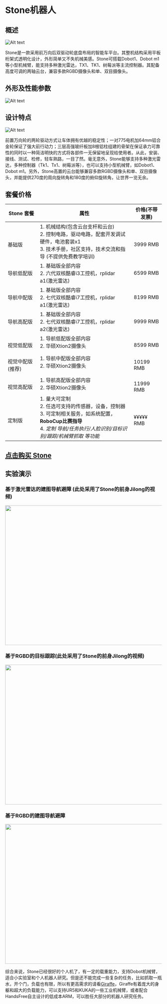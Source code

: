 # Stone机器人
## 概述
![Alt text](/images/Products/Stone/Stone_V3.jpg)

Stone是一款采用前万向后双驱动轮底盘布局的智能车平台。其整机结构采用平板桁架式透明化设计，外形简单又不失机械美感。Stone可搭载Dobot1、Dobot m1等小型机械臂，能支持多种激光雷达，TX1、TK1、树莓派等主流控制器。其配备高度可调的两轴云台，兼容多款RGBD摄像头和单、双目摄像头。

## 外形及性能参数

![Alt text](/images/Products/Stone/Stone_V3_Parameter.jpg)

## 设计特点

![Alt text](/images/Products/Stone/Stone_V3_Resource.jpg)

前置万向轮的两轮驱动方式让车体拥有优越的稳定性；一对775电机加64mm铝合金轮保证了强大前行动力；三层高强玻纤板加8根铝柱组建的骨架在保证承力可靠性的同时以一种简洁明快的方式将各部件一无保留地呈现给使用者。从此，安装、接线、测试、检修，轻车熟路，一目了然。毫无意外，Stone能够支持多种激光雷达，多种控制器（Tk1、Tx1、树莓派等），也可以支持小型机械臂，如Dobot1、Dobot m1。另外，Stone高置的云台能够兼容多款RGBD摄像头和单、双目摄像头，并能提供270度的周向旋转角和180度的俯仰旋转角，让世界一览无余。

## 套餐价格　

Stone 套餐 | 属性 | 价格(不带发票)
-----|-----|-----
<br>基础版|1. 机械结构(包含云台支杆和云台)<br>2. 控制电路，驱动电路，配套开发调试硬件，电池套装x1<br>3. 技术手册，社区支持，技术交流和指导 (不提供免费教学培训)|<br>3999 RMB
导航低配版|1. 基础版全部内容<br>2. 六代双核酷睿i3工控机，rplidar a1(激光雷达)|6599 RMB
导航中配版|1. 基础版全部内容<br>2. 七代双核酷睿i7工控机，rplidar a1(激光雷达)|8199 RMB
导航高配版|1. 基础版全部内容<br>2. 七代双核酷睿i7工控机，rplidar a2(激光雷达)|9999 RMB
<br>视觉低配版|1. 导航低配版全部内容<br>2. 华硕Xtion2摄像头|<br>8599 RMB
<br>视觉中配版(推荐)|1. 导航中配版全部内容<br>2. 华硕Xtion2摄像头|<br>10199 RMB
<br>视觉高配版|1. 导航高配版全部内容<br>2. 华硕Xtion2摄像头|<br>11999 RMB
<br>定制版|1. 量大可定制<br>2. 任选可支持的传感器，设备，控制器<br>3. 可定制相关服务，如系统配置，**RoboCup比赛指导**<br>4. *定制 导航/任务执行/人脸识别/目标识别/跟踪/机械臂抓取 等功能*|<br> ¥¥¥¥¥ RMB

## [点击购买 Stone](https://item.taobao.com/item.htm?spm=a1z10.3-c.w4002-13224047684.13.1bb37efbrJ1Dfz&id=551103715089)　　  　　　　　　　

## 实验演示

### 基于激光雷达的建图导航避障 (此处采用了Stone的前身Jilong的视频)


<div align=center><img width="600" height="450" src="/images/Experiment/jilong/jilong_navigation_best_compression.gif"/></div>

### 基于RGBD的目标跟踪(此处采用了Stone的前身Jilong的视频)


<div align=center><img width="600" height="450" src="/images/Experiment/jilong/jilong_cvdemo_best_comprssion.gif"/></div>

### 基于RGBD的建图导航避障 


<div align=center><img width="600" height="450" src="/images/Experiment/stone/stone_navigation_best_compression.gif"/></div>

综合来说，Stone已经很好的个人机了，有一定的载重能力，支持Dobot机械臂，适合小实验室和个人机器人研究。但是还不能完成一些复杂的任务，比如抓取一瓶水，开个门，负载也有限，所以有更高需求的请看[Giraffe](/docs/Products/Giraffe.md)，Giraffe有着庞大的身躯和超大的负载能力，可以支持UR5和KUKA的一些工业机械臂，或者配合HandsFree自主设计的低成本ARM，可以胜任大部分的机器人研究任务。


